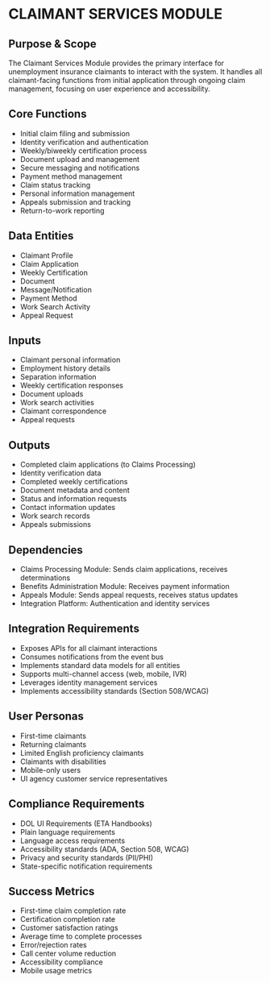 # CLAIMANT SERVICES MODULE

## Purpose & Scope
The Claimant Services Module provides the primary interface for unemployment insurance claimants to interact with the system. It handles all claimant-facing functions from initial application through ongoing claim management, focusing on user experience and accessibility.

## Core Functions
- Initial claim filing and submission
- Identity verification and authentication
- Weekly/biweekly certification process
- Document upload and management
- Secure messaging and notifications
- Payment method management
- Claim status tracking
- Personal information management
- Appeals submission and tracking
- Return-to-work reporting

## Data Entities
- Claimant Profile
- Claim Application
- Weekly Certification
- Document
- Message/Notification
- Payment Method
- Work Search Activity
- Appeal Request

## Inputs
- Claimant personal information
- Employment history details
- Separation information
- Weekly certification responses
- Document uploads
- Work search activities
- Claimant correspondence
- Appeal requests

## Outputs
- Completed claim applications (to Claims Processing)
- Identity verification data
- Completed weekly certifications
- Document metadata and content
- Status and information requests
- Contact information updates
- Work search records
- Appeals submissions

## Dependencies
- Claims Processing Module: Sends claim applications, receives determinations
- Benefits Administration Module: Receives payment information
- Appeals Module: Sends appeal requests, receives status updates
- Integration Platform: Authentication and identity services

## Integration Requirements
- Exposes APIs for all claimant interactions
- Consumes notifications from the event bus
- Implements standard data models for all entities
- Supports multi-channel access (web, mobile, IVR)
- Leverages identity management services
- Implements accessibility standards (Section 508/WCAG)

## User Personas
- First-time claimants
- Returning claimants
- Limited English proficiency claimants
- Claimants with disabilities
- Mobile-only users
- UI agency customer service representatives

## Compliance Requirements
- DOL UI Requirements (ETA Handbooks)
- Plain language requirements
- Language access requirements
- Accessibility standards (ADA, Section 508, WCAG)
- Privacy and security standards (PII/PHI)
- State-specific notification requirements

## Success Metrics
- First-time claim completion rate
- Certification completion rate
- Customer satisfaction ratings
- Average time to complete processes
- Error/rejection rates
- Call center volume reduction
- Accessibility compliance
- Mobile usage metrics